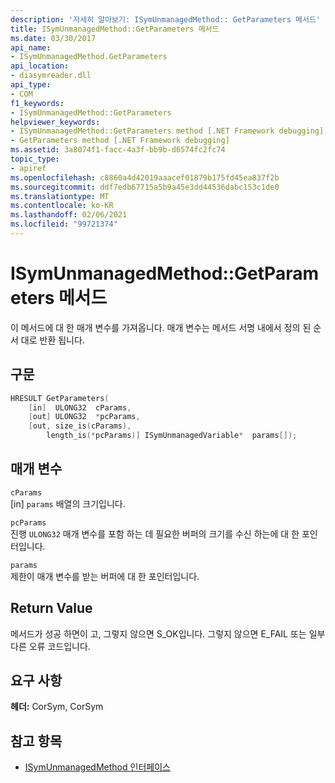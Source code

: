 ```yaml
---
description: '자세히 알아보기: ISymUnmanagedMethod:: GetParameters 메서드'
title: ISymUnmanagedMethod::GetParameters 메서드
ms.date: 03/30/2017
api_name:
- ISymUnmanagedMethod.GetParameters
api_location:
- diasymreader.dll
api_type:
- COM
f1_keywords:
- ISymUnmanagedMethod::GetParameters
helpviewer_keywords:
- ISymUnmanagedMethod::GetParameters method [.NET Framework debugging]
- GetParameters method [.NET Framework debugging]
ms.assetid: 3a8074f1-facc-4a3f-bb9b-d6574fc2fc74
topic_type:
- apiref
ms.openlocfilehash: c8860a4d42019aaacef01879b175fd45ea837f2b
ms.sourcegitcommit: ddf7edb67715a5b9a45e3dd44536dabc153c1de0
ms.translationtype: MT
ms.contentlocale: ko-KR
ms.lasthandoff: 02/06/2021
ms.locfileid: "99721374"
---
```

# <a name="isymunmanagedmethodgetparameters-method"></a>ISymUnmanagedMethod::GetParameters 메서드

이 메서드에 대 한 매개 변수를 가져옵니다. 매개 변수는 메서드 서명 내에서 정의 된 순서 대로 반환 됩니다.  
  
## <a name="syntax"></a>구문  
  
```cpp  
HRESULT GetParameters(  
    [in]  ULONG32  cParams,  
    [out] ULONG32  *pcParams,  
    [out, size_is(cParams),  
        length_is(*pcParams)] ISymUnmanagedVariable*  params[]);  
```  
  
## <a name="parameters"></a>매개 변수  

 `cParams`  
 [in] `params` 배열의 크기입니다.  
  
 `pcParams`  
 진행 `ULONG32` 매개 변수를 포함 하는 데 필요한 버퍼의 크기를 수신 하는에 대 한 포인터입니다.  
  
 `params`  
 제한이 매개 변수를 받는 버퍼에 대 한 포인터입니다.  
  
## <a name="return-value"></a>Return Value  

 메서드가 성공 하면이 고, 그렇지 않으면 S_OK입니다. 그렇지 않으면 E_FAIL 또는 일부 다른 오류 코드입니다.  
  
## <a name="requirements"></a>요구 사항  

 **헤더:** CorSym, CorSym  
  
## <a name="see-also"></a>참고 항목

- [ISymUnmanagedMethod 인터페이스](isymunmanagedmethod-interface.md)
